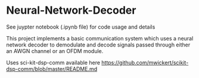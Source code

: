 # Neural-Network-Decoder

See juypter notebook (.ipynb file) for code usage and details


This project implements a basic communication system which uses a neural network decoder to demodulate and decode signals passed through either an AWGN channel or an OFDM module.


Uses sci-kit-dsp-comm available here
https://github.com/mwickert/scikit-dsp-comm/blob/master/README.md
